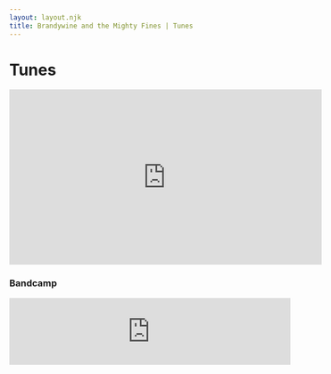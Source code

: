 ```yaml
---
layout: layout.njk
title: Brandywine and the Mighty Fines | Tunes
---
```


# Tunes

<iframe width="560" height="315" src="https://www.youtube.com/embed/tYhU-3aigUg" frameborder="0" allow="accelerometer; autoplay; clipboard-write; encrypted-media; gyroscope; picture-in-picture" allowfullscreen></iframe>


### Bandcamp

<iframe style="border: 0; width: 100%; height: 120px;" src="https://bandcamp.com/EmbeddedPlayer/track=2457287662/size=large/bgcol=ffffff/linkcol=0687f5/tracklist=false/artwork=small/transparent=true/" seamless><a href="https://themightyfines.bandcamp.com/track/wanderin-of-my-dreams">Wanderin&#39; of My Dreams by Brandywine and the Mighty Fines</a></iframe>
